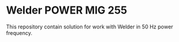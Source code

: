 # Welder POWER MIG 255

This repository contain solution for work with Welder in 50 Hz power frequency.
